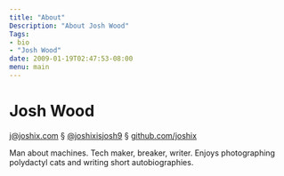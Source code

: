 ```yaml
---
title: "About"
Description: "About Josh Wood"
Tags:
- bio
- "Josh Wood"
date: 2009-01-19T02:47:53-08:00
menu: main
---
```



# Josh Wood

<j@joshix.com> § [@joshixisjosh9][jxtwitter] § [github.com/joshix][jxgithub]

Man about machines. Tech maker, breaker, writer. Enjoys photographing
polydactyl cats and writing short autobiographies.

[jxgithub]: https://github.com/joshix/
[jxtwitter]: https://twitter.com/joshixisjosh9
<!--more-->
